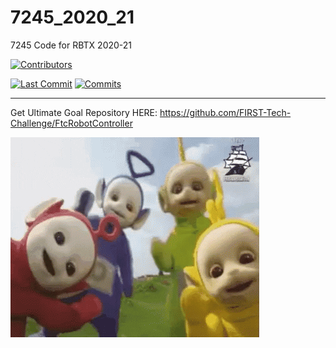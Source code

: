 # 7245_2020_21
7245 Code for RBTX 2020-21 

[![Contributors](https://img.shields.io/github/contributors-anon/Big-Green-7245/teamcode-2021?color=yellow&label=%E7%A8%8B%E5%BA%8F%E7%8C%BF%20%7C%20Contributors)](https://github.com/Big-Green-7245/teamcode-2021)


[![Last Commit](https://img.shields.io/github/last-commit/Big-Green-7245/teamcode-2021)](https://github.com/Big-Green-7245/teamcode-2021)
[![Commits](https://img.shields.io/github/commit-activity/m/Big-Green-7245/teamcode-2021)](https://github.com/Big-Green-7245/teamcode-2021)

---

Get Ultimate Goal Repository HERE: https://github.com/FIRST-Tech-Challenge/FtcRobotController

![](TeletubbiesGIF.gif)
